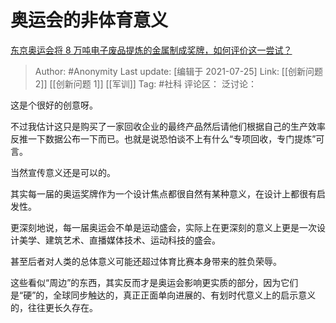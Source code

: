 # 奥运会的非体育意义
[东京奥运会将 8 万吨电子废品提炼的金属制成奖牌，如何评价这一尝试？](https://www.zhihu.com/question/474716915/answer/2017910287)

> Author: #Anonymity
> Last update: [编辑于 2021-07-25]
> Link: [[创新问题 2]] [[创新问题 1]] [[军训]] 
> Tag: #社科
> 评论区：
> 泛讨论：

这是个很好的创意呀。

不过我估计这只是购买了一家回收企业的最终产品然后请他们根据自己的生产效率反推一下数据公布一下而已。也就是说恐怕谈不上有什么“专项回收，专门提炼”可言。

当然宣传意义还是可以的。

其实每一届的奥运奖牌作为一个设计焦点都很自然有某种意义，在设计上都很有启发性。

更深刻地说，每一届奥运会不单是运动盛会，实际上在更深刻的意义上更是一次设计美学、建筑艺术、直播媒体技术、运动科技的盛会。

甚至后者对人类的总体意义可能还超过体育比赛本身带来的胜负荣辱。

这些看似“周边”的东西，其实反而才是奥运会影响更实质的部分，因为它们是“硬”的，全球同步触达的，真正正面单向进展的、有划时代意义上的启示意义的，往往更长久存在。
